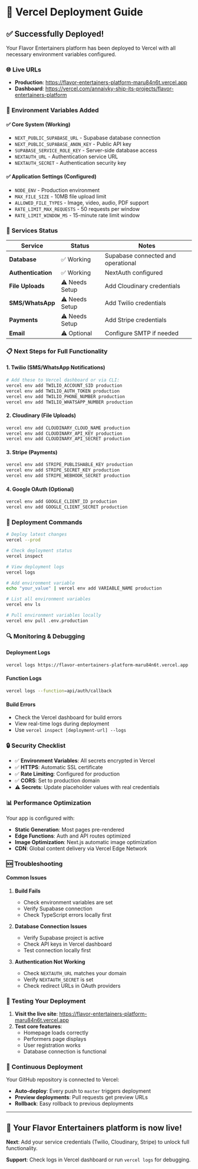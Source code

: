 # 🚀 Vercel Deployment Guide

## ✅ **Successfully Deployed!**

Your Flavor Entertainers platform has been deployed to Vercel with all necessary environment variables configured.

### 🌐 **Live URLs**

- **Production**: https://flavor-entertainers-platform-maru84n6t.vercel.app
- **Dashboard**: https://vercel.com/annaivky-ship-its-projects/flavor-entertainers-platform

### 🔑 **Environment Variables Added**

#### ✅ **Core System** (Working)
- `NEXT_PUBLIC_SUPABASE_URL` - Supabase database connection
- `NEXT_PUBLIC_SUPABASE_ANON_KEY` - Public API key
- `SUPABASE_SERVICE_ROLE_KEY` - Server-side database access
- `NEXTAUTH_URL` - Authentication service URL
- `NEXTAUTH_SECRET` - Authentication security key

#### ✅ **Application Settings** (Configured)
- `NODE_ENV` - Production environment
- `MAX_FILE_SIZE` - 10MB file upload limit
- `ALLOWED_FILE_TYPES` - Image, video, audio, PDF support
- `RATE_LIMIT_MAX_REQUESTS` - 50 requests per window
- `RATE_LIMIT_WINDOW_MS` - 15-minute rate limit window

### 🔧 **Services Status**

| Service | Status | Notes |
|---------|--------|-------|
| **Database** | ✅ Working | Supabase connected and operational |
| **Authentication** | ✅ Working | NextAuth configured |
| **File Uploads** | ⚠️ Needs Setup | Add Cloudinary credentials |
| **SMS/WhatsApp** | ⚠️ Needs Setup | Add Twilio credentials |
| **Payments** | ⚠️ Needs Setup | Add Stripe credentials |
| **Email** | ⚠️ Optional | Configure SMTP if needed |

### 📋 **Next Steps for Full Functionality**

#### 1. **Twilio (SMS/WhatsApp Notifications)**
```bash
# Add these to Vercel dashboard or via CLI:
vercel env add TWILIO_ACCOUNT_SID production
vercel env add TWILIO_AUTH_TOKEN production
vercel env add TWILIO_PHONE_NUMBER production
vercel env add TWILIO_WHATSAPP_NUMBER production
```

#### 2. **Cloudinary (File Uploads)**
```bash
vercel env add CLOUDINARY_CLOUD_NAME production
vercel env add CLOUDINARY_API_KEY production
vercel env add CLOUDINARY_API_SECRET production
```

#### 3. **Stripe (Payments)**
```bash
vercel env add STRIPE_PUBLISHABLE_KEY production
vercel env add STRIPE_SECRET_KEY production
vercel env add STRIPE_WEBHOOK_SECRET production
```

#### 4. **Google OAuth (Optional)**
```bash
vercel env add GOOGLE_CLIENT_ID production
vercel env add GOOGLE_CLIENT_SECRET production
```

### 🚀 **Deployment Commands**

```bash
# Deploy latest changes
vercel --prod

# Check deployment status
vercel inspect

# View deployment logs
vercel logs

# Add environment variable
echo "your_value" | vercel env add VARIABLE_NAME production

# List all environment variables
vercel env ls

# Pull environment variables locally
vercel env pull .env.production
```

### 🔍 **Monitoring & Debugging**

#### **Deployment Logs**
```bash
vercel logs https://flavor-entertainers-platform-maru84n6t.vercel.app
```

#### **Function Logs**
```bash
vercel logs --function=api/auth/callback
```

#### **Build Errors**
- Check the Vercel dashboard for build errors
- View real-time logs during deployment
- Use `vercel inspect [deployment-url] --logs`

### 🔒 **Security Checklist**

- ✅ **Environment Variables**: All secrets encrypted in Vercel
- ✅ **HTTPS**: Automatic SSL certificate
- ✅ **Rate Limiting**: Configured for production
- ✅ **CORS**: Set to production domain
- ⚠️ **Secrets**: Update placeholder values with real credentials

### 📊 **Performance Optimization**

Your app is configured with:
- **Static Generation**: Most pages pre-rendered
- **Edge Functions**: Auth and API routes optimized
- **Image Optimization**: Next.js automatic image optimization
- **CDN**: Global content delivery via Vercel Edge Network

### 🆘 **Troubleshooting**

#### **Common Issues**

1. **Build Fails**
   - Check environment variables are set
   - Verify Supabase connection
   - Check TypeScript errors locally first

2. **Database Connection Issues**
   - Verify Supabase project is active
   - Check API keys in Vercel dashboard
   - Test connection locally first

3. **Authentication Not Working**
   - Check `NEXTAUTH_URL` matches your domain
   - Verify `NEXTAUTH_SECRET` is set
   - Check redirect URLs in OAuth providers

### 📱 **Testing Your Deployment**

1. **Visit the live site**: https://flavor-entertainers-platform-maru84n6t.vercel.app
2. **Test core features**:
   - Homepage loads correctly
   - Performers page displays
   - User registration works
   - Database connection is functional

### 🔄 **Continuous Deployment**

Your GitHub repository is connected to Vercel:
- **Auto-deploy**: Every push to `master` triggers deployment
- **Preview deployments**: Pull requests get preview URLs
- **Rollback**: Easy rollback to previous deployments

---

## 🎉 **Your Flavor Entertainers platform is now live!**

**Next**: Add your service credentials (Twilio, Cloudinary, Stripe) to unlock full functionality.

**Support**: Check logs in Vercel dashboard or run `vercel logs` for debugging.